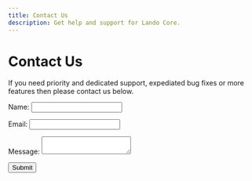 ```yaml
---
title: Contact Us
description: Get help and support for Lando Core.
---
```


# Contact Us

If you need priority and dedicated support, expediated bug fixes or more features then please contact us below.

<form class="netlify" name="contact" method="POST" netflify data-netlify="true">
  <input type="hidden" name="form-name" value="contact" />
  <p>
    <label>Name: <input type="text" name="name" /></label>
  </p>
  <p>
    <label>Email: <input type="email" name="email" /></label>
  </p>
  <p>
    <label>Message: <textarea name="message"></textarea></label>
  </p>
  <p>
    <button type="submit">Submit</button>
  </p>
</form>

